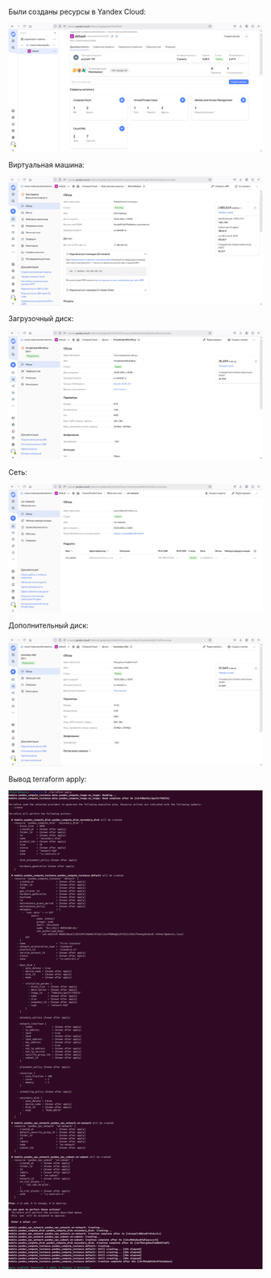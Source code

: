 Были созданы ресурсы в Yandex Cloud:

![alt text](https://github.com/konansakh11/ittp_aton_test_devops_2025/blob/main/%D0%97%D0%B0%D0%B4%D0%B0%D0%BD%D0%B8%D0%B5%205/resources.png?raw=true)

Виртуальная машина:

![alt text](https://github.com/konansakh11/ittp_aton_test_devops_2025/blob/main/%D0%97%D0%B0%D0%B4%D0%B0%D0%BD%D0%B8%D0%B5%205/vm.png?raw=true)

Загрузочный диск:

![alt text](https://github.com/konansakh11/ittp_aton_test_devops_2025/blob/main/%D0%97%D0%B0%D0%B4%D0%B0%D0%BD%D0%B8%D0%B5%205/boot_disk.png?raw=true)

Сеть:

![alt text](https://github.com/konansakh11/ittp_aton_test_devops_2025/blob/main/%D0%97%D0%B0%D0%B4%D0%B0%D0%BD%D0%B8%D0%B5%205/net.png?raw=true)

Дополнительный диск:

![alt text](https://github.com/konansakh11/ittp_aton_test_devops_2025/blob/main/%D0%97%D0%B0%D0%B4%D0%B0%D0%BD%D0%B8%D0%B5%205/disk.png?raw=true)

Вывод terraform apply:

![alt text](https://github.com/konansakh11/ittp_aton_test_devops_2025/blob/main/%D0%97%D0%B0%D0%B4%D0%B0%D0%BD%D0%B8%D0%B5%205/apply.png?raw=true)
